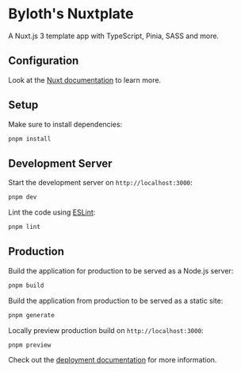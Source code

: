 # Byloth's Nuxtplate

A Nuxt.js 3 template app with TypeScript, Pinia, SASS and more.

## Configuration

Look at the [Nuxt documentation](https://nuxt.com/docs/getting-started/introduction) to learn more.

## Setup

Make sure to install dependencies:

```bash
pnpm install
```

## Development Server

Start the development server on `http://localhost:3000`:

```bash
pnpm dev
```

Lint the code using [ESLint](https://eslint.org/):

```bash
pnpm lint
```

## Production

Build the application for production to be served as a Node.js server:

```bash
pnpm build
```

Build the application from production to be served as a static site:

```bash
pnpm generate
```

Locally preview production build on `http://localhost:3000`:

```bash
pnpm preview
```

Check out the [deployment documentation](https://nuxt.com/docs/getting-started/deployment) for more information.
